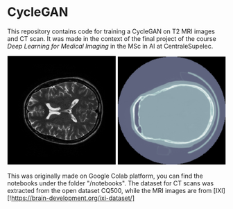 # CycleGAN
This repository contains code for training  a CycleGAN on T2 MRI images and CT scan. It was made in the context of the final project of the course *Deep Learning for Medical Imaging* in the MSc in AI at CentraleSupelec.

![alt text](ct_scan_mri.PNG "Title")

This was originally made on Google Colab platform, you can find the notebooks under the folder "/notebooks". The dataset for CT scans was extracted from the open dataset CQ500, while the MRI images are from [IXI] [!https://brain-development.org/ixi-dataset/]
<!--stackedit_data:
eyJoaXN0b3J5IjpbLTQyOTU1MzExMiw5MzAyMTQ5MzFdfQ==
-->